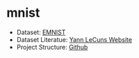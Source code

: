 # mnist

- Dataset: [EMNIST](https://www.kaggle.com/datasets/crawford/emnist)
- Dataset Literatue: [Yann LeCuns Website](http://yann.lecun.com/exdb/mnist/index.html)
- Project Structure: [Github](https://github.com/ThomasRobertFr/ml-project-structure?tab=readme-ov-file)